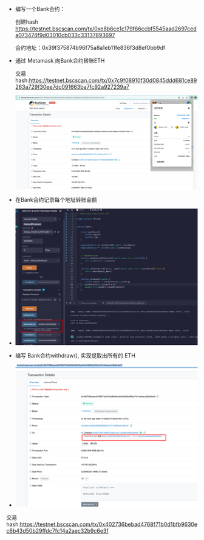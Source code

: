 * 编写⼀个Bank合约：

   创建hash https://testnet.bscscan.com/tx/0xe8b6ce1c179f66ccbf5545aad2697ceda073474f9d03010cb033c33137893697

  合约地址：0x39f375874b96f75a8a1eb11fe836f3d8ef0bb9df

* 通过 Metamask 向Bank合约转账ETH

  交易hash:https://testnet.bscscan.com/tx/0x7c9f08910f30d0845ddd681ce89263a729f30ee7dc091663ba7fc92a927239a7

  ![image-20220225201954272](https://github.com/HiT0on/learnblockchain/blob/main/img/2.1-1.png)

* 在Bank合约记录每个地址转账⾦额

* ![image-20220225201954272](https://github.com/HiT0on/learnblockchain/blob/main/img/2.1-2.png)

* 编写 Bank合约withdraw(), 实现提取出所有的 ETH

* ![image-20220225201954272](https://github.com/HiT0on/learnblockchain/blob/main/img/2.1-3.png)

交易hash:https://testnet.bscscan.com/tx/0x402736bebad4768f71b0d1bfb9630ec6b43d50b29ffdc7fc14a2aec32b9c6e3f